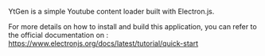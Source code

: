 YtGen is a simple Youtube content loader built with Electron.js.

For more details on how to install and build this application, you can refer to the official documentation on :
https://www.electronjs.org/docs/latest/tutorial/quick-start